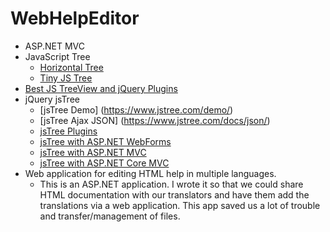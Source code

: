 # WebHelpEditor
+ ASP.NET MVC
+ JavaScript Tree
  + [Horizontal Tree](https://www.codeproject.com/Articles/14638/JavaScript-Horizontal-Tree)
  + [Tiny JS Tree](https://www.codeproject.com/Articles/21393/Tiny-JavaScript-tree)
+ [Best JS TreeView and jQuery Plugins](https://ourcodeworld.com/articles/read/146/top-5-best-tree-view-jquery-and-javascript-plugins)
+ jQuery jsTree
  + [jsTree Demo] (https://www.jstree.com/demo/)
  + [jsTree Ajax JSON] (https://www.jstree.com/docs/json/)  
  + [jsTree Plugins](https://www.jstree.com/plugins/)
  + [jsTree with ASP.NET WebForms](https://simpledotnetsolutions.wordpress.com/2012/11/25/jstree-few-examples-with-asp-netc/)
  + [jsTree with ASP.NET MVC](http://geeklit.blogspot.com/2013/12/using-jstree-with-aspnet-mvc.html)
  + [jsTree with ASP.NET Core MVC](https://www.aspsnippets.com/Articles/ASPNet-Core-MVC-Bind-Populate-jsTree-TreeView-from-Database.aspx)
+ Web application for editing HTML help in multiple languages.
  + This is an ASP.NET application. I wrote it so that we could share HTML documentation with our translators and have them add the translations via a web application. This app saved us a lot of trouble and transfer/management of files.
